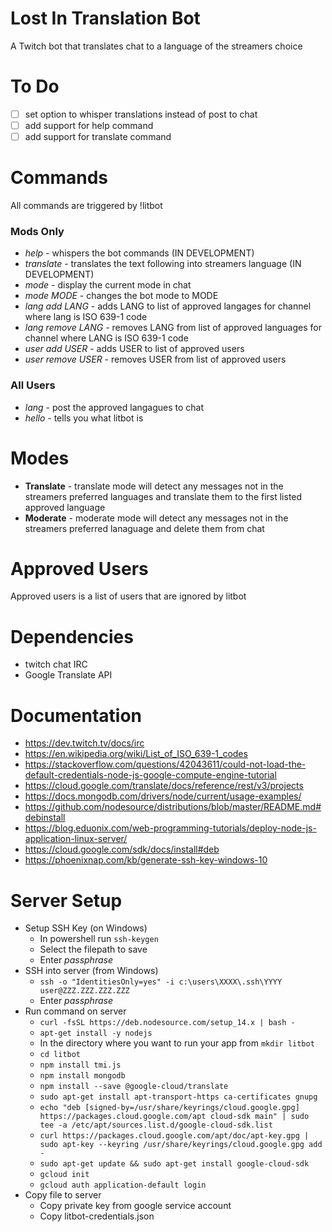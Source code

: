 # Lost In Translation Bot
A Twitch bot that translates chat to a language of the streamers choice

# To Do
- [ ] set option to whisper translations instead of post to chat
- [ ] add support for help command
- [ ] add support for translate command

# Commands
All commands are triggered by !litbot

### Mods Only
- _help_ - whispers the bot commands (IN DEVELOPMENT)
- _translate_ - translates the text following into streamers language (IN DEVELOPMENT)
- _mode_ - display the current mode in chat
- _mode MODE_ - changes the bot mode to MODE
- _lang add LANG_ - adds LANG to list of approved langages for channel where lang is ISO 639-1 code
- _lang remove LANG_ - removes LANG from list of approved languages for channel where LANG is ISO 639-1 code
- _user add USER_ - adds USER to list of approved users
- _user remove USER_ - removes USER from list of approved users

### All Users
- _lang_ - post the approved langagues to chat
- _hello_ - tells you what litbot is

# Modes
- **Translate** - translate mode will detect any messages not in the streamers preferred languages and translate them to the first listed approved language
- **Moderate** - moderate mode will detect any messages not in the streamers preferred lanaguage and delete them from chat

# Approved Users
Approved users is a list of users that are ignored by litbot

# Dependencies
- twitch chat IRC
- Google Translate API

# Documentation
- https://dev.twitch.tv/docs/irc
- https://en.wikipedia.org/wiki/List_of_ISO_639-1_codes
- https://stackoverflow.com/questions/42043611/could-not-load-the-default-credentials-node-js-google-compute-engine-tutorial
- https://cloud.google.com/translate/docs/reference/rest/v3/projects
- https://docs.mongodb.com/drivers/node/current/usage-examples/
- https://github.com/nodesource/distributions/blob/master/README.md#debinstall
- https://blog.eduonix.com/web-programming-tutorials/deploy-node-js-application-linux-server/
- https://cloud.google.com/sdk/docs/install#deb
- https://phoenixnap.com/kb/generate-ssh-key-windows-10

# Server Setup
- Setup SSH Key (on Windows)
  - In powershell run `ssh-keygen`
  - Select the filepath to save
  - Enter _passphrase_
- SSH into server (from Windows)
  - `ssh -o "IdentitiesOnly=yes" -i c:\users\XXXX\.ssh\YYYY user@ZZZ.ZZZ.ZZZ.ZZZ`
  - Enter _passphrase_
- Run command on server
  - `curl -fsSL https://deb.nodesource.com/setup_14.x | bash -`
  - `apt-get install -y nodejs`
  - In the directory where you want to run your app from `mkdir litbot`
  - `cd litbot`
  - `npm install tmi.js`
  - `npm install mongodb`
  - `npm install --save @google-cloud/translate`
  - `sudo apt-get install apt-transport-https ca-certificates gnupg`
  - `echo "deb [signed-by=/usr/share/keyrings/cloud.google.gpg] https://packages.cloud.google.com/apt cloud-sdk main" | sudo tee -a /etc/apt/sources.list.d/google-cloud-sdk.list`
  - `curl https://packages.cloud.google.com/apt/doc/apt-key.gpg | sudo apt-key --keyring /usr/share/keyrings/cloud.google.gpg add -`
  - `sudo apt-get update && sudo apt-get install google-cloud-sdk`
  - `gcloud init`
  - `gcloud auth application-default login`
- Copy file to server
  - Copy private key from google service account
  - Copy litbot-credentials.json